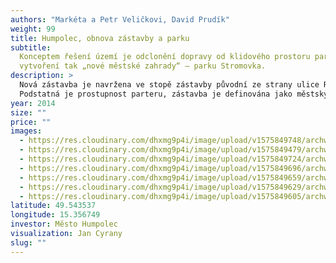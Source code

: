 ```yaml
---
authors: "Markéta a Petr Veličkovi, David Prudík"
weight: 99
title: Humpolec, obnova zástavby a parku
subtitle:
  Konceptem řešení území je odclonění dopravy od klidového prostoru parku a
  vytvoření tak „nové městské zahrady“ – parku Stromovka.
description: >
  Nová zástavba je navržena ve stopě zástavby původní ze strany ulice Rašínovy a Jana Zábrany. Ze strany ulice Kamarytovy je park odcloněn výsadbou nového živého plotu.
  Podstatná je prostupnost parteru, zástavba je definována jako městský dům, kdy je parter součástí města a ne soukromým pozemkem. Původní, dnes zatrubněné potoky jsou připomenuty vodním prvkem - potokem - v místě jeho někdejšího průběhu.
year: 2014
size: ""
price: ""
images:
  - https://res.cloudinary.com/dhxmg9p4i/image/upload/v1575849748/archweb/A0035_bm309p.jpg
  - https://res.cloudinary.com/dhxmg9p4i/image/upload/v1575849479/archweb/Aa0060_waro2h.jpg
  - https://res.cloudinary.com/dhxmg9p4i/image/upload/v1575849724/archweb/Aa0030_iotjc7.jpg
  - https://res.cloudinary.com/dhxmg9p4i/image/upload/v1575849696/archweb/Ab0000_bcie4j.jpg
  - https://res.cloudinary.com/dhxmg9p4i/image/upload/v1575849659/archweb/Ab0010_xjhgab.jpg
  - https://res.cloudinary.com/dhxmg9p4i/image/upload/v1575849629/archweb/Ab0020_itvocc.jpg
  - https://res.cloudinary.com/dhxmg9p4i/image/upload/v1575849605/archweb/Panely_B1_2x_fin_2014_08_22_Page_1_ght8o4.jpg
latitude: 49.543537
longitude: 15.356749
investor: Město Humpolec
visualization: Jan Cyrany
slug: ""
---
```

